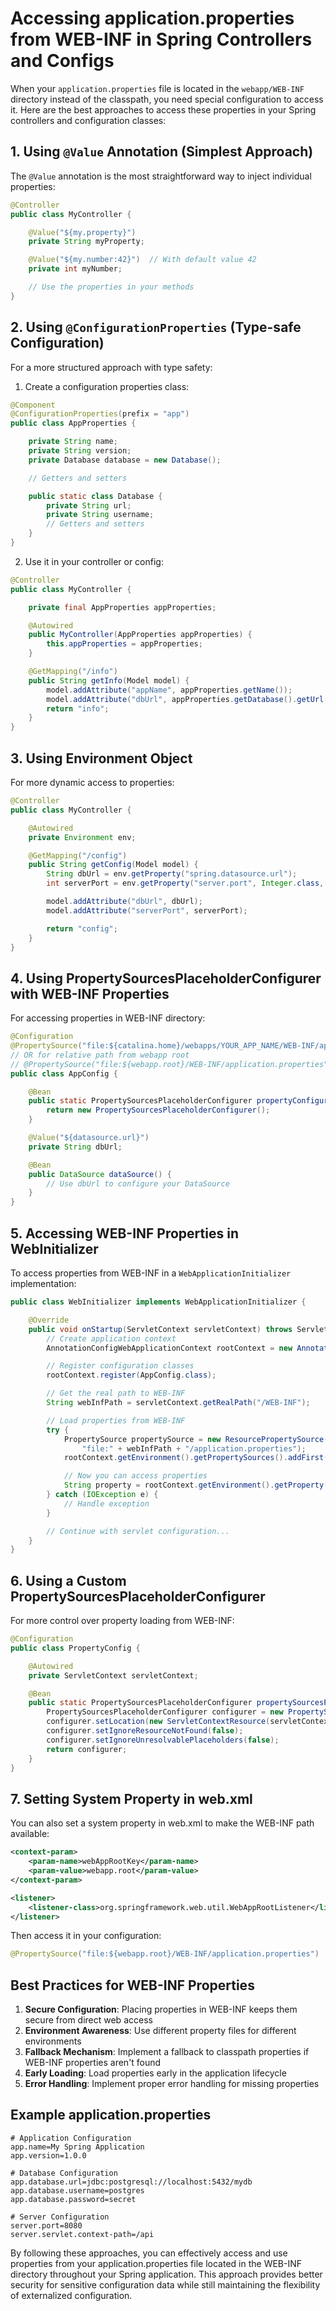 # Accessing application.properties from WEB-INF in Spring Controllers and Configs

When your `application.properties` file is located in the `webapp/WEB-INF` directory instead of the classpath, you need special configuration to access it. Here are the best approaches to access these properties in your Spring controllers and configuration classes:

## 1. Using `@Value` Annotation (Simplest Approach)

The `@Value` annotation is the most straightforward way to inject individual properties:

```java
@Controller
public class MyController {

    @Value("${my.property}")
    private String myProperty;

    @Value("${my.number:42}")  // With default value 42
    private int myNumber;

    // Use the properties in your methods
}
```

## 2. Using `@ConfigurationProperties` (Type-safe Configuration)

For a more structured approach with type safety:

1. Create a configuration properties class:

```java
@Component
@ConfigurationProperties(prefix = "app")
public class AppProperties {

    private String name;
    private String version;
    private Database database = new Database();

    // Getters and setters

    public static class Database {
        private String url;
        private String username;
        // Getters and setters
    }
}
```

2. Use it in your controller or config:

```java
@Controller
public class MyController {

    private final AppProperties appProperties;

    @Autowired
    public MyController(AppProperties appProperties) {
        this.appProperties = appProperties;
    }

    @GetMapping("/info")
    public String getInfo(Model model) {
        model.addAttribute("appName", appProperties.getName());
        model.addAttribute("dbUrl", appProperties.getDatabase().getUrl());
        return "info";
    }
}
```

## 3. Using Environment Object

For more dynamic access to properties:

```java
@Controller
public class MyController {

    @Autowired
    private Environment env;

    @GetMapping("/config")
    public String getConfig(Model model) {
        String dbUrl = env.getProperty("spring.datasource.url");
        int serverPort = env.getProperty("server.port", Integer.class, 8080);

        model.addAttribute("dbUrl", dbUrl);
        model.addAttribute("serverPort", serverPort);

        return "config";
    }
}
```

## 4. Using PropertySourcesPlaceholderConfigurer with WEB-INF Properties

For accessing properties in WEB-INF directory:

```java
@Configuration
@PropertySource("file:${catalina.home}/webapps/YOUR_APP_NAME/WEB-INF/application.properties")
// OR for relative path from webapp root
// @PropertySource("file:${webapp.root}/WEB-INF/application.properties")
public class AppConfig {

    @Bean
    public static PropertySourcesPlaceholderConfigurer propertyConfigurer() {
        return new PropertySourcesPlaceholderConfigurer();
    }

    @Value("${datasource.url}")
    private String dbUrl;

    @Bean
    public DataSource dataSource() {
        // Use dbUrl to configure your DataSource
    }
}
```

## 5. Accessing WEB-INF Properties in WebInitializer

To access properties from WEB-INF in a `WebApplicationInitializer` implementation:

```java
public class WebInitializer implements WebApplicationInitializer {

    @Override
    public void onStartup(ServletContext servletContext) throws ServletException {
        // Create application context
        AnnotationConfigWebApplicationContext rootContext = new AnnotationConfigWebApplicationContext();

        // Register configuration classes
        rootContext.register(AppConfig.class);

        // Get the real path to WEB-INF
        String webInfPath = servletContext.getRealPath("/WEB-INF");

        // Load properties from WEB-INF
        try {
            PropertySource propertySource = new ResourcePropertySource(
                "file:" + webInfPath + "/application.properties");
            rootContext.getEnvironment().getPropertySources().addFirst(propertySource);

            // Now you can access properties
            String property = rootContext.getEnvironment().getProperty("my.property");
        } catch (IOException e) {
            // Handle exception
        }

        // Continue with servlet configuration...
    }
}
```

## 6. Using a Custom PropertySourcesPlaceholderConfigurer

For more control over property loading from WEB-INF:

```java
@Configuration
public class PropertyConfig {

    @Autowired
    private ServletContext servletContext;

    @Bean
    public static PropertySourcesPlaceholderConfigurer propertySourcesPlaceholderConfigurer() {
        PropertySourcesPlaceholderConfigurer configurer = new PropertySourcesPlaceholderConfigurer();
        configurer.setLocation(new ServletContextResource(servletContext, "/WEB-INF/application.properties"));
        configurer.setIgnoreResourceNotFound(false);
        configurer.setIgnoreUnresolvablePlaceholders(false);
        return configurer;
    }
}
```

## 7. Setting System Property in web.xml

You can also set a system property in web.xml to make the WEB-INF path available:

```xml
<context-param>
    <param-name>webAppRootKey</param-name>
    <param-value>webapp.root</param-value>
</context-param>

<listener>
    <listener-class>org.springframework.web.util.WebAppRootListener</listener-class>
</listener>
```

Then access it in your configuration:

```java
@PropertySource("file:${webapp.root}/WEB-INF/application.properties")
```

## Best Practices for WEB-INF Properties

1. **Secure Configuration**: Placing properties in WEB-INF keeps them secure from direct web access
2. **Environment Awareness**: Use different property files for different environments
3. **Fallback Mechanism**: Implement a fallback to classpath properties if WEB-INF properties aren't found
4. **Early Loading**: Load properties early in the application lifecycle
5. **Error Handling**: Implement proper error handling for missing properties

## Example application.properties

```properties
# Application Configuration
app.name=My Spring Application
app.version=1.0.0

# Database Configuration
app.database.url=jdbc:postgresql://localhost:5432/mydb
app.database.username=postgres
app.database.password=secret

# Server Configuration
server.port=8080
server.servlet.context-path=/api
```

By following these approaches, you can effectively access and use properties from your application.properties file located in the WEB-INF directory throughout your Spring application. This approach provides better security for sensitive configuration data while still maintaining the flexibility of externalized configuration.
